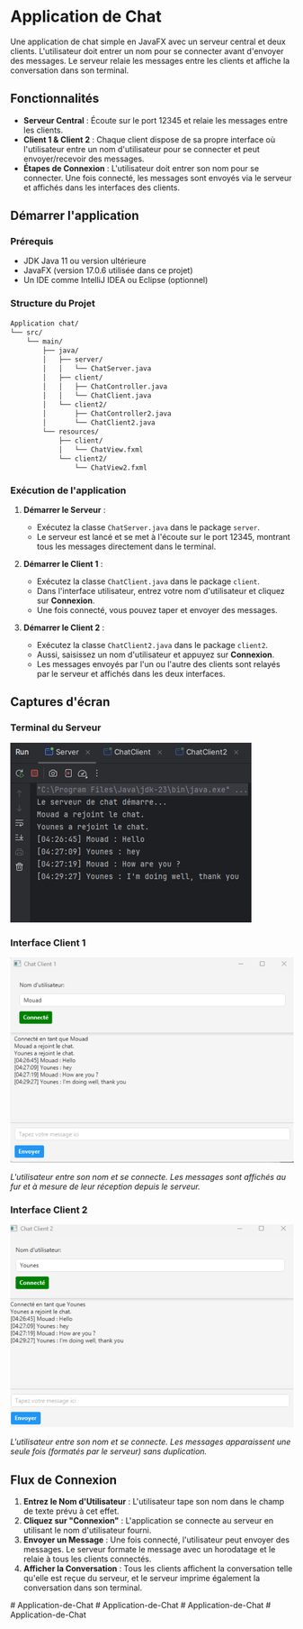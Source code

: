 # Application de Chat

Une application de chat simple en JavaFX avec un serveur central et deux clients. L'utilisateur doit entrer un nom pour se connecter avant d'envoyer des messages. Le serveur relaie les messages entre les clients et affiche la conversation dans son terminal.

## Fonctionnalités

- **Serveur Central** : Écoute sur le port 12345 et relaie les messages entre les clients.
- **Client 1 & Client 2** : Chaque client dispose de sa propre interface où l'utilisateur entre un nom d'utilisateur pour se connecter et peut envoyer/recevoir des messages.
- **Étapes de Connexion** : L'utilisateur doit entrer son nom pour se connecter. Une fois connecté, les messages sont envoyés via le serveur et affichés dans les interfaces des clients.

## Démarrer l'application

### Prérequis

- JDK Java 11 ou version ultérieure
- JavaFX (version 17.0.6 utilisée dans ce projet)
- Un IDE comme IntelliJ IDEA ou Eclipse (optionnel)

### Structure du Projet

```
Application chat/
└── src/
    └── main/
        ├── java/
        │   ├── server/
        │   │   └── ChatServer.java
        │   ├── client/
        │   │   ├── ChatController.java
        │   │   └── ChatClient.java
        │   └── client2/
        │       ├── ChatController2.java
        │       └── ChatClient2.java
        └── resources/
            ├── client/
            │   └── ChatView.fxml
            └── client2/
                └── ChatView2.fxml
```


### Exécution de l'application

1. **Démarrer le Serveur** :
    - Exécutez la classe `ChatServer.java` dans le package `server`.
    - Le serveur est lancé et se met à l'écoute sur le port 12345, montrant tous les messages directement dans le terminal.

2. **Démarrer le Client 1** :
    - Exécutez la classe `ChatClient.java` dans le package `client`.
    - Dans l'interface utilisateur, entrez votre nom d'utilisateur et cliquez sur **Connexion**.
    - Une fois connecté, vous pouvez taper et envoyer des messages.

3. **Démarrer le Client 2** :
    - Exécutez la classe `ChatClient2.java` dans le package `client2`.
    - Aussi, saisissez un nom d'utilisateur et appuyez sur **Connexion**.
    - Les messages envoyés par l'un ou l'autre des clients sont relayés par le serveur et affichés dans les deux interfaces.

## Captures d'écran

### Terminal du Serveur
<img src="Captures/Server.png">

### Interface Client 1
<img src="Captures/Client1.png">

*L'utilisateur entre son nom et se connecte. Les messages sont affichés au fur et à mesure de leur réception depuis le serveur.*

### Interface Client 2
<img src="Captures/Client2.png">

*L'utilisateur entre son nom et se connecte. Les messages apparaissent une seule fois (formatés par le serveur) sans duplication.*

## Flux de Connexion

1. **Entrez le Nom d'Utilisateur** : L'utilisateur tape son nom dans le champ de texte prévu à cet effet.
2. **Cliquez sur "Connexion"** : L'application se connecte au serveur en utilisant le nom d'utilisateur fourni.
3. **Envoyer un Message** : Une fois connecté, l'utilisateur peut envoyer des messages. Le serveur formate le message avec un horodatage et le relaie à tous les clients connectés.
4. **Afficher la Conversation** : Tous les clients affichent la conversation telle qu'elle est reçue du serveur, et le serveur imprime également la conversation dans son terminal.


#   A p p l i c a t i o n - d e - C h a t 
 
 #   A p p l i c a t i o n - d e - C h a t 
 
 #   A p p l i c a t i o n - d e - C h a t 
 
 #   A p p l i c a t i o n - d e - C h a t 
 
 